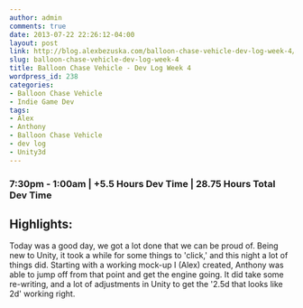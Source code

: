 ```yaml
---
author: admin
comments: true
date: 2013-07-22 22:26:12-04:00
layout: post
link: http://blog.alexbezuska.com/balloon-chase-vehicle-dev-log-week-4/
slug: balloon-chase-vehicle-dev-log-week-4
title: Balloon Chase Vehicle - Dev Log Week 4
wordpress_id: 238
categories:
- Balloon Chase Vehicle
- Indie Game Dev
tags:
- Alex
- Anthony
- Balloon Chase Vehicle
- dev log
- Unity3d
---
```


### 7:30pm - 1:00am | +5.5 Hours Dev Time | 28.75 Hours Total Dev Time




## Highlights:


Today was a good day, we got a lot done that we can be proud of. Being new to Unity, it took a while for some things to 'click,' and this night a lot of things did.
Starting with a working mock-up I (Alex) created, Anthony was able to jump off from that point and get the engine going. It did take some re-writing, and a lot of adjustments in Unity to get the '2.5d that looks like 2d' working right.

